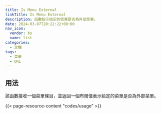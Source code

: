 ```yaml
---
title: Is Menu External
linkTitle: Is Menu External
description: 函數指示給定的菜單是否為外部菜單。
date: 2024-03-07T20:22:22+08:00
nav_icon:
  vendor: bs
  name: list
categories:
  - 文檔
tags:
  - 菜單
  - URL
---
```


## 用法

該函數接收一個菜單條目，並返回一個布爾值表示給定的菜單是否為外部菜單。

{{< page-resource-content "codes/usage" >}}
